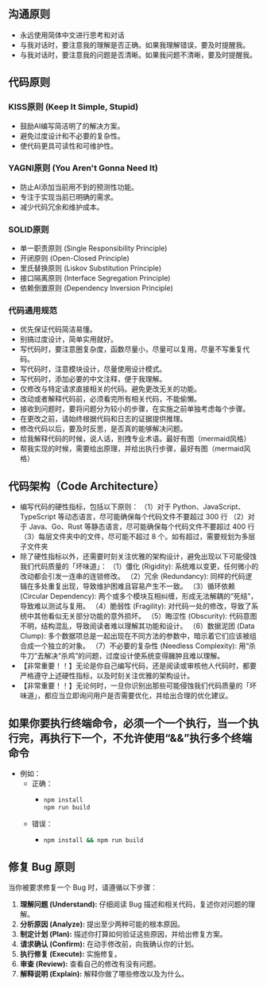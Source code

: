 ## 沟通原则
- 永远使用简体中文进行思考和对话
- 与我对话时，要注意我的理解是否正确。如果我理解错误，要及时提醒我。
- 与我对话时，要注意我的问题是否清晰。如果我问题不清晰，要及时提醒我。

## 代码原则
### KISS原则 (Keep It Simple, Stupid)
 - 鼓励AI编写简洁明了的解决方案。
 - 避免过度设计和不必要的复杂性。
 - 使代码更具可读性和可维护性。

### YAGNI原则 (You Aren't Gonna Need It)
 - 防止AI添加当前用不到的预测性功能。
 - 专注于实现当前已明确的需求。
 - 减少代码冗余和维护成本。

### SOLID原则
 - 单一职责原则 (Single Responsibility Principle)
 - 开闭原则 (Open-Closed Principle)
 - 里氏替换原则 (Liskov Substitution Principle)
 - 接口隔离原则 (Interface Segregation Principle)
 - 依赖倒置原则 (Dependency Inversion Principle)
 
 ### 代码通用规范
 - 优先保证代码简洁易懂。
 - 别搞过度设计，简单实用就好。
 - 写代码时，要注意圈复杂度，函数尽量小，尽量可以复用，尽量不写重复代码。
 - 写代码时，注意模块设计，尽量使用设计模式。
 - 写代码时，添加必要的中文注释，便于我理解。
 - 仅修改与特定请求直接相关的代码。避免更改无关的功能。
 - 改动或者解释代码前，必须看完所有相关代码，不能偷懒。
 - 接收到问题时，要将问题分为较小的步骤，在实施之前单独考虑每个步骤。
 - 在更改之前，请始终根据代码和日志的证据提供推理。
 - 修改代码以后，要及时反思，是否真的能够解决问题。
 - 给我解释代码的时候，说人话，别拽专业术语。最好有图（mermaid风格）
 - 帮我实现的时候，需要给出原理，并给出执行步骤，最好有图（mermaid风格）
 
 
 ## 代码架构（Code Architecture）
- 编写代码的硬性指标，包括以下原则：
  （1）对于 Python、JavaScript、TypeScript 等动态语言，尽可能确保每个代码文件不要超过 300 行
  （2）对于 Java、Go、Rust 等静态语言，尽可能确保每个代码文件不要超过 400 行
  （3）每层文件夹中的文件，尽可能不超过 8 个。如有超过，需要规划为多层子文件夹
- 除了硬性指标以外，还需要时刻关注优雅的架构设计，避免出现以下可能侵蚀我们代码质量的「坏味道」：
  （1）僵化 (Rigidity): 系统难以变更，任何微小的改动都会引发一连串的连锁修改。
  （2）冗余 (Redundancy): 同样的代码逻辑在多处重复出现，导致维护困难且容易产生不一致。
  （3）循环依赖 (Circular Dependency): 两个或多个模块互相纠缠，形成无法解耦的“死结”，导致难以测试与复用。
  （4）脆弱性 (Fragility): 对代码一处的修改，导致了系统中其他看似无关部分功能的意外损坏。
  （5）晦涩性 (Obscurity): 代码意图不明，结构混乱，导致阅读者难以理解其功能和设计。
  （6）数据泥团 (Data Clump): 多个数据项总是一起出现在不同方法的参数中，暗示着它们应该被组合成一个独立的对象。
  （7）不必要的复杂性 (Needless Complexity): 用“杀牛刀”去解决“杀鸡”的问题，过度设计使系统变得臃肿且难以理解。
- 【非常重要！！】无论是你自己编写代码，还是阅读或审核他人代码时，都要严格遵守上述硬性指标，以及时刻关注优雅的架构设计。
- 【非常重要！！】无论何时，一旦你识别出那些可能侵蚀我们代码质量的「坏味道」，都应当立即询问用户是否需要优化，并给出合理的优化建议。

## 如果你要执行终端命令，必须一个一个执行，当一个执行完，再执行下一个，不允许使用“&&”执行多个终端命令
- 例如：
  - 正确：
    - ```bash
      npm install
      npm run build
      ```
  - 错误：
    - ```bash
      npm install && npm run build
      ```

## 修复 Bug 原则
当你被要求修复一个 Bug 时，请遵循以下步骤：
1.  **理解问题 (Understand):** 仔细阅读 Bug 描述和相关代码，复述你对问题的理解。
2.  **分析原因 (Analyze):** 提出至少两种可能的根本原因。
3.  **制定计划 (Plan):** 描述你打算如何验证这些原因，并给出修复方案。
4.  **请求确认 (Confirm):** 在动手修改前，向我确认你的计划。
5.  **执行修复 (Execute):** 实施修复。
6.  **审查 (Review):** 查看自己的修改有没有问题。
7.  **解释说明 (Explain):** 解释你做了哪些修改以及为什么。

